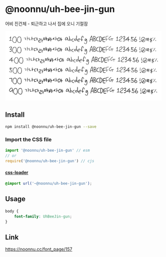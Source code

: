 # @noonnu/uh-bee-jin-gun

어비 진건체 - 퇴근하고 나서 집에 오니 기절잠

![example](./example.png)

## Install

```bash
npm install @noonnu/uh-bee-jin-gun --save
```

### Import the CSS file

```js
import '@noonnu/uh-bee-jin-gun' // esm
// or
require('@noonnu/uh-bee-jin-gun') // cjs
```

#### [css-loader](https://github.com/webpack-contrib/css-loader)

```css
@import url('~@noonnu/uh-bee-jin-gun');
```

## Usage

```css
body {
    font-family: UhBeeJin-gun;
}
```

## Link

https://noonnu.cc/font_page/157
